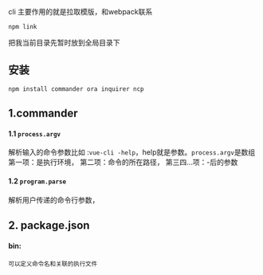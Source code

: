 <!--
 * @Author: yqj
 * @Date: 2020-08-04 16:04:46
 * @LastEditTime: 2020-08-06 19:56:28
 * @Description: 
-->

cli 主要作用的就是拉取模版，和webpack联系

`npm link`

把我当前目录先暂时放到全局目录下


## 安装

```
npm install commander ora inquirer ncp
```
## 1.commander
  #### 1.1 `process.argv`
  解析输入的命令参数比如 :`vue-cli -help`，help就是参数。`process.argv`是数组第一项：是执行环境， 第二项：命令的所在路径， 第三四...项：-后的参数

  #### 1.2 `program.parse`
  解析用户传递的命令行参数，
  
  


## 2. package.json
  #### bin:
  ```
  可以定义命令名和关联的执行文件
  ```